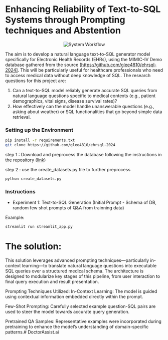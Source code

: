 # Enhancing Reliability of Text-to-SQL Systems through Prompting techniques and Abstention

<p align="center">
  <img src="images/System Workflow.png" alt="System Workflow"/>
</p>

The aim is to develop a natural language text-to-SQL generator model specifically for Electronic Health
Records (EHRs), using the MIMIC-IV Demo database gathered from the source
[https://github.com/glee4810/ehrsql-2024]. This will be particularly useful for healthcare professionals
who need to access medical data without deep knowledge of SQL.
The research questions for this project are:
1. Can a text-to-SQL model reliably generate accurate SQL queries from natural language questions
specific to medical contexts (e.g., patient demographics, vital signs, disease survival rates)?
2. How effectively can the model handle unanswerable questions (e.g., asking about weather) or
SQL functionalities that go beyond simple data retrieval.


### Setting up the Environment

```bash
pip install -r requirements.txt
git clone https://github.com/glee4810/ehrsql-2024
```
step 1 : Download and preprocess the database following the instructions in the repository ([link](https://github.com/glee4810/ehrsql-2024?tab=readme-ov-file#database))

step 2 : use the  create_datasets.py file to further preprocess
```bash
python create_datasets.py
```

### Instructions
- Experiment 1: Text-to-SQL Generation (Initial Prompt - Schema of DB, random few shot prompts of Q&A from trainning data) 

Example:
```
streamlit run streamlit_app.py
```

# The solution: 
This solution leverages advanced prompting techniques—particularly in-context learning—to translate natural language questions into executable SQL queries over a structured medical schema. The architecture is designed to modularize key stages of this pipeline, from user interaction to final query execution and result presentation.

Prompting Techniques Utilized:
In-Context Learning: The model is guided using contextual information embedded directly within the prompt.

Few-Shot Prompting: Carefully selected example question-SQL pairs are used to steer the model towards accurate query generation.

Pretrained QA Samples: Representative examples were incorporated during pretraining to enhance the model’s understanding of domain-specific patterns.# DoctorAssist.ai
